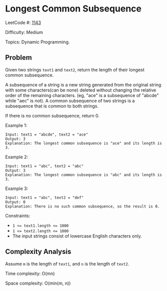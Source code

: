 # Longest Common Subsequence

LeetCode #: [1143](https://leetcode.com/problems/longest-common-subsequence/)

Difficulty: Medium

Topics: Dynamic Programming.

## Problem

Given two strings `text1` and `text2`, return the length of their longest common subsequence.

A subsequence of a string is a new string generated from the original string with some characters(can be none) deleted without changing the relative order of the remaining characters. (eg, "ace" is a subsequence of "abcde" while "aec" is not). A common subsequence of two strings is a subsequence that is common to both strings.

If there is no common subsequence, return 0.

Example 1:

```text
Input: text1 = "abcde", text2 = "ace"
Output: 3  
Explanation: The longest common subsequence is "ace" and its length is 3.
```

Example 2:

```text
Input: text1 = "abc", text2 = "abc"
Output: 3
Explanation: The longest common subsequence is "abc" and its length is 3.
```

Example 3:

```text
Input: text1 = "abc", text2 = "def"
Output: 0
Explanation: There is no such common subsequence, so the result is 0.
```

Constraints:

- `1 <= text1.length <= 1000`
- `1 <= text2.length <= 1000`
- The input strings consist of lowercase English characters only.

## Complexity Analysis

Assume `m` is the length of `text1`, and `n` is the length of `text2`.

Time complexity: O(mn)

Space complexity: O(min(m, n))
